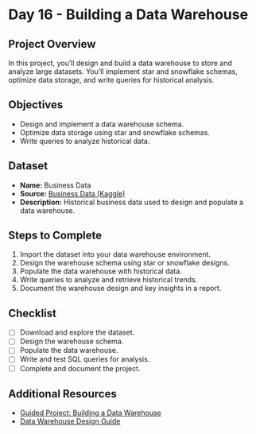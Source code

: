 # Day 16 - Building a Data Warehouse

## Project Overview
In this project, you’ll design and build a data warehouse to store and analyze large datasets. You’ll implement star and snowflake schemas, optimize data storage, and write queries for historical analysis.

## Objectives
- Design and implement a data warehouse schema.
- Optimize data storage using star and snowflake schemas.
- Write queries to analyze historical data.

## Dataset
- **Name:** Business Data
- **Source:** [Business Data (Kaggle)](https://www.kaggle.com/datasets/sarahvch/stock-data-analysis)
- **Description:** Historical business data used to design and populate a data warehouse.

## Steps to Complete
1. Import the dataset into your data warehouse environment.
2. Design the warehouse schema using star or snowflake designs.
3. Populate the data warehouse with historical data.
4. Write queries to analyze and retrieve historical trends.
5. Document the warehouse design and key insights in a report.

## Checklist
- [ ] Download and explore the dataset.
- [ ] Design the warehouse schema.
- [ ] Populate the data warehouse.
- [ ] Write and test SQL queries for analysis.
- [ ] Complete and document the project.

## Additional Resources
- [Guided Project: Building a Data Warehouse](https://www.coursera.org/learn/data-warehousing)
- [Data Warehouse Design Guide](https://www.datamation.com/data-center/data-warehouse-design/)
